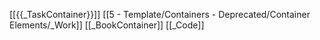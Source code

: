 [[{{_TaskContainer}}]]
[[5 - Template/Containers - Deprecated/Container Elements/_Work]]
[[_BookContainer]]
[[_Code]]